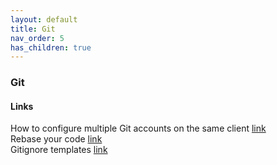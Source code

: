 ```yaml
---
layout: default
title: Git
nav_order: 5
has_children: true
---
```

### Git

#### Links   
  
How to configure multiple Git accounts on the same client [link](https://gist.github.com/oanhnn/80a89405ab9023894df7)  
Rebase your code [link](https://git-scm.com/book/en/v2/Git-Branching-Rebasing)  
Gitignore templates [link](https://github.com/github/gitignore)
